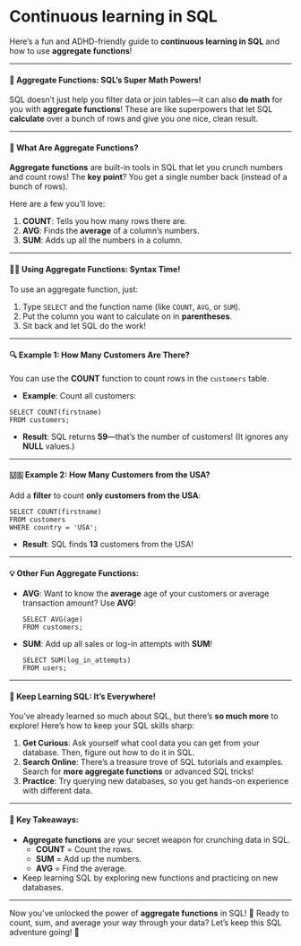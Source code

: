 # Continuous learning in SQL

Here’s a fun and ADHD-friendly guide to **continuous learning in SQL** and how to use **aggregate functions**!

***

#### **🧠 Aggregate Functions: SQL’s Super Math Powers!**

SQL doesn’t just help you filter data or join tables—it can also **do math** for you with **aggregate functions**! These are like superpowers that let SQL **calculate** over a bunch of rows and give you one nice, clean result.

***

#### **🔢 What Are Aggregate Functions?**

**Aggregate functions** are built-in tools in SQL that let you crunch numbers and count rows! The **key point**? You get a single number back (instead of a bunch of rows).

Here are a few you’ll love:

1. **COUNT**: Tells you how many rows there are.
2. **AVG**: Finds the **average** of a column’s numbers.
3. **SUM**: Adds up all the numbers in a column.

***

#### **👨‍💻 Using Aggregate Functions: Syntax Time!**

To use an aggregate function, just:

1. Type `SELECT` and the function name (like `COUNT`, `AVG`, or `SUM`).
2. Put the column you want to calculate on in **parentheses**.
3. Sit back and let SQL do the work!

***

#### **🔍 Example 1: How Many Customers Are There?**

You can use the **COUNT** function to count rows in the `customers` table.

* **Example**: Count all customers:

```
SELECT COUNT(firstname)
FROM customers;
```

* **Result**: SQL returns **59**—that’s the number of customers! (It ignores any **NULL** values.)

***

#### **🇺🇸 Example 2: How Many Customers from the USA?**

Add a **filter** to count **only customers from the USA**:

```
SELECT COUNT(firstname)
FROM customers
WHERE country = 'USA';
```

* **Result**: SQL finds **13** customers from the USA!

***

#### **💡 Other Fun Aggregate Functions:**

*   **AVG**: Want to know the **average** age of your customers or average transaction amount? Use **AVG**!

    ```
    SELECT AVG(age)
    FROM customers;
    ```
*   **SUM**: Add up all sales or log-in attempts with **SUM**!

    ```
    SELECT SUM(log_in_attempts)
    FROM users;
    ```

***

#### **🔗 Keep Learning SQL: It’s Everywhere!**

You’ve already learned so much about SQL, but there’s **so much more** to explore! Here’s how to keep your SQL skills sharp:

1. **Get Curious**: Ask yourself what cool data you can get from your database. Then, figure out how to do it in SQL.
2. **Search Online**: There’s a treasure trove of SQL tutorials and examples. Search for **more aggregate functions** or advanced SQL tricks!
3. **Practice**: Try querying new databases, so you get hands-on experience with different data.

***

#### **🎯 Key Takeaways:**

* **Aggregate functions** are your secret weapon for crunching data in SQL.
  * **COUNT** = Count the rows.
  * **SUM** = Add up the numbers.
  * **AVG** = Find the average.
* Keep learning SQL by exploring new functions and practicing on new databases.

***

Now you’ve unlocked the power of **aggregate functions** in SQL! 🎉 Ready to count, sum, and average your way through your data? Let’s keep this SQL adventure going! 🚀
